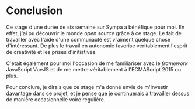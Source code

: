 # Conclusion

Ce stage d'une durée de six semaine sur Sympa a bénéfique pour moi. En 
effet, j'ai pu découvrir le monde *open source* grâce à ce stage. Le fait 
de travailler avec l'aide d'une communauté est vraiment quelque chose 
d'intéressant. De plus le travail en autonomie favorise véritablement 
l'esprit de créativité et les prises d'initiatives.

C'était également pour moi l'occasion de me familiariser avec le 
*framework* JavaScript VueJS et de me mettre véritablement à l'ECMAScript 
2015 ou plus.

Pour conclure, je dirais que ce stage m'a donné envie de m'investir 
davantage dans ce projet, et je pense que je continuerais à travailler 
dessus de manière occasionnelle voire régulière.

